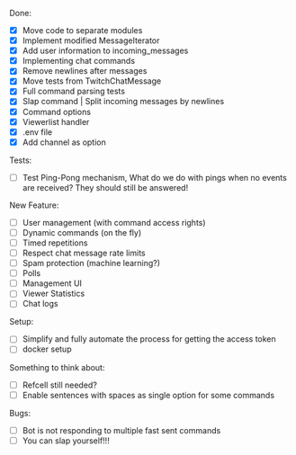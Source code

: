 Done:
- [X] Move code to separate modules
- [X] Implement modified MessageIterator
- [X] Add user information to incoming_messages
- [X] Implementing chat commands
- [X] Remove newlines after messages
- [X] Move tests from TwitchChatMessage
- [X] Full command parsing tests
- [X] Slap command | Split incoming messages by newlines
- [X] Command options
- [X] Viewerlist handler
- [X] .env file
- [X] Add channel as option

Tests:
- [ ] Test Ping-Pong mechanism, What do we do with pings when no events are received? They should still be answered!

New Feature:
- [ ] User management (with command access rights)
- [ ] Dynamic commands (on the fly)
- [ ] Timed repetitions
- [ ] Respect chat message rate limits
- [ ] Spam protection (machine learning?)
- [ ] Polls
- [ ] Management UI
- [ ] Viewer Statistics
- [ ] Chat logs

Setup:
- [ ] Simplify and fully automate the process for getting the access token
- [ ] docker setup

Something to think about:
- [ ] Refcell still needed?
- [ ] Enable sentences with spaces as single option for some commands

Bugs:
- [ ] Bot is not responding to multiple fast sent commands
- [ ] You can slap yourself!!!
